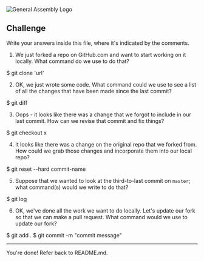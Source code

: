 ![General Assembly Logo](http://i.imgur.com/ke8USTq.png)

## Challenge

Write your answers inside this file, where it's indicated by the comments.

1. We just forked a repo on GitHub.com and want to start working on it locally. What command do we use to do that?

$ git clone 'url'

2. OK, we just wrote some code. What command could we use to see a list of all the changes that have been made since the last commit?

$ git diff

3. Oops - it looks like there was a change that we forgot to include in our last commit. How can we revise that commit and fix things?

$ git checkout x

4. It looks like there was a change on the original repo that we forked from. How could we grab those changes and incorporate them into our local repo?

$ git reset --hard commit-name

5. Suppose that we wanted to look at the third-to-last commit on `master`; what command(s) would we write to do that?

$ git log

6. OK, we've done all the work we want to do locally. Let's update our fork so that we can make a pull request. What command would we use to update our fork?

$ git add .
$ git commit -m "commit message"

<hr>

You're done! Refer back to README.md.
